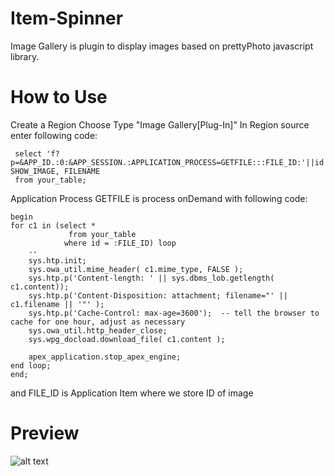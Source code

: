 # Item-Spinner

Image Gallery is plugin to display images based on prettyPhoto javascript library.

# How to Use

 Create a Region
 Choose Type "Image Gallery[Plug-In]"
 In Region source enter following code:
 
     select 'f?p=&APP_ID.:0:&APP_SESSION.:APPLICATION_PROCESS=GETFILE:::FILE_ID:'||id SHOW_IMAGE, FILENAME
     from your_table;
  
  Application Process GETFILE is process onDemand with following code:
  
    begin
    for c1 in (select *
                 from your_table
                where id = :FILE_ID) loop
        --
        sys.htp.init;
        sys.owa_util.mime_header( c1.mime_type, FALSE );
        sys.htp.p('Content-length: ' || sys.dbms_lob.getlength( c1.content));
        sys.htp.p('Content-Disposition: attachment; filename="' || c1.filename || '"' );
        sys.htp.p('Cache-Control: max-age=3600');  -- tell the browser to cache for one hour, adjust as necessary
        sys.owa_util.http_header_close;
        sys.wpg_docload.download_file( c1.content );
     
        apex_application.stop_apex_engine;
    end loop;
    end;
    
 and FILE_ID is Application Item where we store ID of image

# Preview

![alt text](https://github.com/nhasko/ImageGallery/blob/master/preview.PNG)
